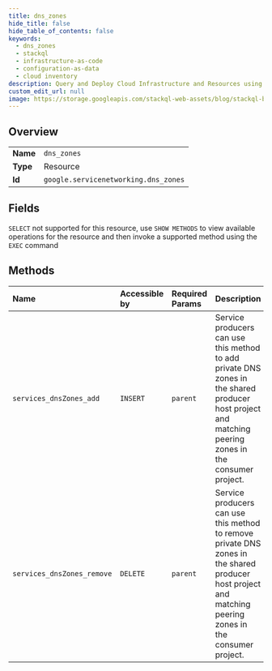 ```yaml
---
title: dns_zones
hide_title: false
hide_table_of_contents: false
keywords:
  - dns_zones
  - stackql
  - infrastructure-as-code
  - configuration-as-data
  - cloud inventory
description: Query and Deploy Cloud Infrastructure and Resources using SQL
custom_edit_url: null
image: https://storage.googleapis.com/stackql-web-assets/blog/stackql-blog-post-featured-image.png
---
```

  
    

## Overview
<table><tbody>
<tr><td><b>Name</b></td><td><code>dns_zones</code></td></tr>
<tr><td><b>Type</b></td><td>Resource</td></tr>
<tr><td><b>Id</b></td><td><code>google.servicenetworking.dns_zones</code></td></tr>
</tbody></table>

## Fields
`SELECT` not supported for this resource, use `SHOW METHODS` to view available operations for the resource and then invoke a supported method using the `EXEC` command  
## Methods
| Name | Accessible by | Required Params | Description |
|:-----|:--------------|:----------------|:------------|
| `services_dnsZones_add` | `INSERT` | `parent` | Service producers can use this method to add private DNS zones in the shared producer host project and matching peering zones in the consumer project. |
| `services_dnsZones_remove` | `DELETE` | `parent` | Service producers can use this method to remove private DNS zones in the shared producer host project and matching peering zones in the consumer project. |
